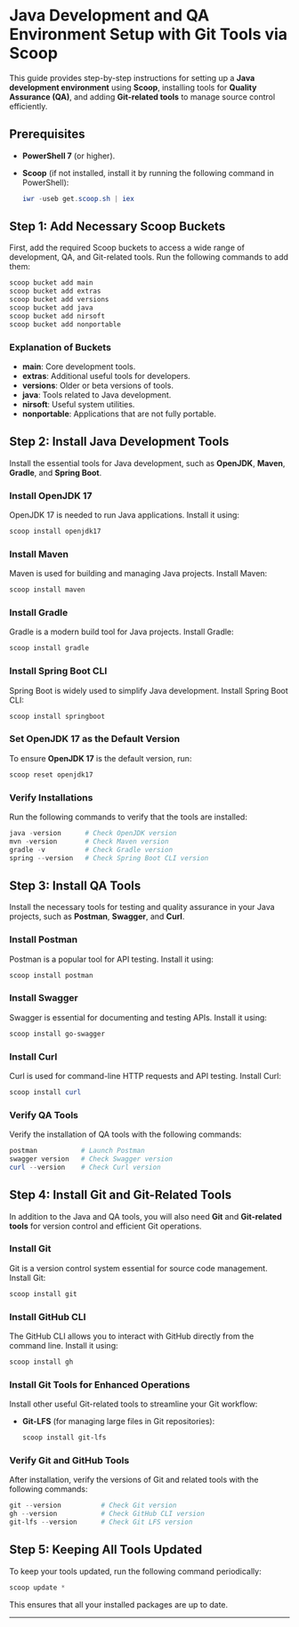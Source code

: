 # Java Development and QA Environment Setup with Git Tools via Scoop

This guide provides step-by-step instructions for setting up a **Java development environment** using **Scoop**, installing tools for **Quality Assurance (QA)**, and adding **Git-related tools** to manage source control efficiently.

## Prerequisites

- **PowerShell 7** (or higher).
- **Scoop** (if not installed, install it by running the following command in PowerShell):

  ```powershell
  iwr -useb get.scoop.sh | iex
  ```

## Step 1: Add Necessary Scoop Buckets

First, add the required Scoop buckets to access a wide range of development, QA, and Git-related tools. Run the following commands to add them:

```powershell
scoop bucket add main
scoop bucket add extras
scoop bucket add versions
scoop bucket add java
scoop bucket add nirsoft
scoop bucket add nonportable
```

### Explanation of Buckets

- **main**: Core development tools.
- **extras**: Additional useful tools for developers.
- **versions**: Older or beta versions of tools.
- **java**: Tools related to Java development.
- **nirsoft**: Useful system utilities.
- **nonportable**: Applications that are not fully portable.

## Step 2: Install Java Development Tools

Install the essential tools for Java development, such as **OpenJDK**, **Maven**, **Gradle**, and **Spring Boot**.

### Install OpenJDK 17

OpenJDK 17 is needed to run Java applications. Install it using:

```powershell
scoop install openjdk17
```

### Install Maven

Maven is used for building and managing Java projects. Install Maven:

```powershell
scoop install maven
```

### Install Gradle

Gradle is a modern build tool for Java projects. Install Gradle:

```powershell
scoop install gradle
```

### Install Spring Boot CLI

Spring Boot is widely used to simplify Java development. Install Spring Boot CLI:

```powershell
scoop install springboot
```

### Set OpenJDK 17 as the Default Version

To ensure **OpenJDK 17** is the default version, run:

```powershell
scoop reset openjdk17
```

### Verify Installations

Run the following commands to verify that the tools are installed:

```powershell
java -version      # Check OpenJDK version
mvn -version       # Check Maven version
gradle -v          # Check Gradle version
spring --version   # Check Spring Boot CLI version
```

## Step 3: Install QA Tools

Install the necessary tools for testing and quality assurance in your Java projects, such as **Postman**, **Swagger**, and **Curl**.

### Install Postman

Postman is a popular tool for API testing. Install it using:

```powershell
scoop install postman
```

### Install Swagger

Swagger is essential for documenting and testing APIs. Install it using:

```powershell
scoop install go-swagger
```

### Install Curl

Curl is used for command-line HTTP requests and API testing. Install Curl:

```powershell
scoop install curl
```

### Verify QA Tools

Verify the installation of QA tools with the following commands:

```powershell
postman           # Launch Postman
swagger version   # Check Swagger version
curl --version    # Check Curl version
```

## Step 4: Install Git and Git-Related Tools

In addition to the Java and QA tools, you will also need **Git** and **Git-related tools** for version control and efficient Git operations.

### Install Git

Git is a version control system essential for source code management. Install Git:

```powershell
scoop install git
```

### Install GitHub CLI

The GitHub CLI allows you to interact with GitHub directly from the command line. Install it using:

```powershell
scoop install gh
```

### Install Git Tools for Enhanced Operations

Install other useful Git-related tools to streamline your Git workflow:

- **Git-LFS** (for managing large files in Git repositories):

  ```powershell
  scoop install git-lfs
  ```

### Verify Git and GitHub Tools

After installation, verify the versions of Git and related tools with the following commands:

```powershell
git --version          # Check Git version
gh --version           # Check GitHub CLI version
git-lfs --version      # Check Git LFS version
```

## Step 5: Keeping All Tools Updated

To keep your tools updated, run the following command periodically:

```powershell
scoop update *
```

This ensures that all your installed packages are up to date.

---

